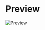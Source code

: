 # Preview

![Preview](https://github.com/user-attachments/assets/3e715b1f-00b8-44e9-a5b7-6a8d911915c7)
